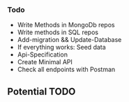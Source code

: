 

### Todo
* Write Methods in MongoDb repos
* Write methods in SQL repos
* Add-migration && Update-Database
* If everything works: Seed data
* Api-Specification
* Create Minimal API 
* Check all endpoints with Postman





## Potential TODO




